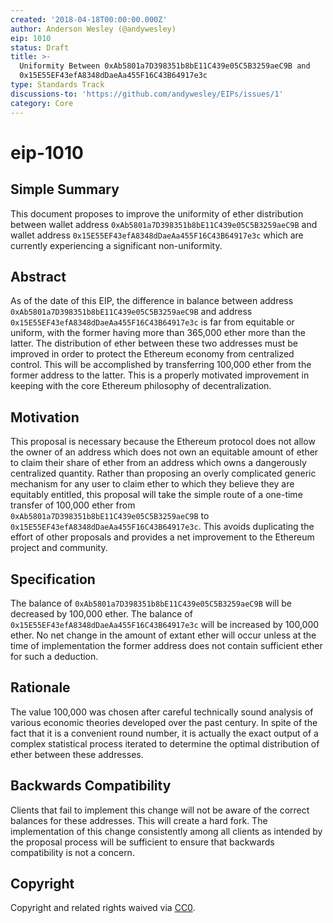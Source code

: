 ```yaml
---
created: '2018-04-18T00:00:00.000Z'
author: Anderson Wesley (@andywesley)
eip: 1010
status: Draft
title: >-
  Uniformity Between 0xAb5801a7D398351b8bE11C439e05C5B3259aeC9B and
  0x15E55EF43efA8348dDaeAa455F16C43B64917e3c
type: Standards Track
discussions-to: 'https://github.com/andywesley/EIPs/issues/1'
category: Core
---
```


# eip-1010

## Simple Summary

This document proposes to improve the uniformity of ether distribution between wallet address `0xAb5801a7D398351b8bE11C439e05C5B3259aeC9B` and wallet address `0x15E55EF43efA8348dDaeAa455F16C43B64917e3c` which are currently experiencing a significant non-uniformity.

## Abstract

As of the date of this EIP, the difference in balance between address `0xAb5801a7D398351b8bE11C439e05C5B3259aeC9B` and address `0x15E55EF43efA8348dDaeAa455F16C43B64917e3c` is far from equitable or uniform, with the former having more than 365,000 ether more than the latter. The distribution of ether between these two addresses must be improved in order to protect the Ethereum economy from centralized control. This will be accomplished by transferring 100,000 ether from the former address to the latter. This is a properly motivated improvement in keeping with the core Ethereum philosophy of decentralization.

## Motivation

This proposal is necessary because the Ethereum protocol does not allow the owner of an address which does not own an equitable amount of ether to claim their share of ether from an address which owns a dangerously centralized quantity. Rather than proposing an overly complicated generic mechanism for any user to claim ether to which they believe they are equitably entitled, this proposal will take the simple route of a one-time transfer of 100,000 ether from `0xAb5801a7D398351b8bE11C439e05C5B3259aeC9B` to `0x15E55EF43efA8348dDaeAa455F16C43B64917e3c`. This avoids duplicating the effort of other proposals and provides a net improvement to the Ethereum project and community.

## Specification

The balance of `0xAb5801a7D398351b8bE11C439e05C5B3259aeC9B` will be decreased by 100,000 ether. The balance of `0x15E55EF43efA8348dDaeAa455F16C43B64917e3c` will be increased by 100,000 ether. No net change in the amount of extant ether will occur unless at the time of implementation the former address does not contain sufficient ether for such a deduction.

## Rationale

The value 100,000 was chosen after careful technically sound analysis of various economic theories developed over the past century. In spite of the fact that it is a convenient round number, it is actually the exact output of a complex statistical process iterated to determine the optimal distribution of ether between these addresses.

## Backwards Compatibility

Clients that fail to implement this change will not be aware of the correct balances for these addresses. This will create a hard fork. The implementation of this change consistently among all clients as intended by the proposal process will be sufficient to ensure that backwards compatibility is not a concern.

## Copyright

Copyright and related rights waived via [CC0](https://creativecommons.org/publicdomain/zero/1.0/).

